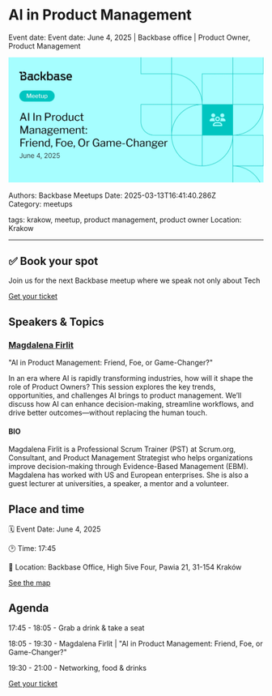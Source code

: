 # AI in Product Management

Event date: Event date: June 4, 2025 | Backbase office | Product Owner, Product Management

![](assets/placeholder.webp)

Authors: Backbase Meetups
Date: 2025-03-13T16:41:40.286Z  
Category: meetups

tags: krakow, meetup, product management, product owner
Location: Krakow
 
--- 
## ✅ Book your spot

Join us for the next Backbase meetup where we speak not only about Tech

[Get your ticket](https://www.meetup.com/backbase-meetups/)

## Speakers & Topics

### [Magdalena Firlit](https://magdalenafirlit.com/)
"AI in Product Management: Friend, Foe, or Game-Changer?"

In an era where AI is rapidly transforming industries, how will it shape the role of Product Owners? This session explores the key trends, opportunities, 
and challenges AI brings to product management. We’ll discuss how AI can enhance decision-making, streamline workflows, and drive better outcomes—without replacing the human touch.

#### BIO
Magdalena Firlit is a Professional Scrum Trainer (PST) at Scrum.org, Consultant, and Product Management Strategist who helps organizations improve decision-making 
through Evidence-Based Management (EBM). Magdalena has worked with US and European enterprises. She is also a guest lecturer at universities, a speaker, a mentor and a volunteer.

## Place and time

🗓️ Event Date: June 4, 2025

🕑 Time: 17:45

📍 Location: Backbase Office, High 5ive Four, Pawia 21, 31-154 Kraków

[See the map](https://maps.app.goo.gl/UWpwQ9zNaJBxPLEV9)

## Agenda

17:45 - 18:05 - Grab a drink & take a seat

18:05 - 19:30 - Magdalena Firlit | "AI in Product Management: Friend, Foe, or Game-Changer?"

19:30 - 21:00 - Networking, food & drinks

[Get your ticket](https://www.meetup.com/backbase-meetups/)
